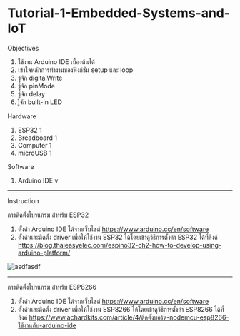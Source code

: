 # Tutorial-1-Embedded-Systems-and-IoT


Objectives
1.	ใช้งาน Arduino IDE เบื้องต้นได้
2.	เข้าใจหลักการทำงานของฟังก์ชัน setup และ loop
3.	รู้จัก digitalWrite
4.	รู้จัก pinMode
5.	รู้จัก delay
6.	iู้จัก built-in LED


Hardware
1.	ESP32		    1
2.	Breadboard  1
3.	Computer	  1
4.	microUSB	  1 

Software
1. Arduino IDE v
--------------------
Instruction

การติดตั้งโปรแกรม สำหรับ ESP32
1. ตั้งค่า Arduino IDE ได้จากเว็บไซต์ https://www.arduino.cc/en/software
2. ตั้งค่าและติดตั้ง driver เพื่อให้ใช้งาน ESP32 ได้โดยเข้าดูวิธีการตั้งค่า ESP32 ได้ที่ลิงค์ https://blog.thaieasyelec.com/espino32-ch2-how-to-develop-using-arduino-platform/

![asdfasdf](https://user-images.githubusercontent.com/125423996/218939893-fdf3ef3b-da7b-40d5-90e0-891c3fdd2c4d.JPG)


--------------------
การติดตั้งโปรแกรม สำหรับ ESP8266
1. ตั้งค่า Arduino IDE ได้จากเว็บไซต์ https://www.arduino.cc/en/software
2. ตั้งค่าและติดตั้ง driver เพื่อให้ใช้งาน ESP8266 ได้โดยเข้าดูวิธีการตั้งค่า ESP8266 ได้ที่ลิงค์ https://www.achardkits.com/article/4/ติดตั้งบอร์ด-nodemcu-esp8266-ใช้งานกับ-arduino-ide

